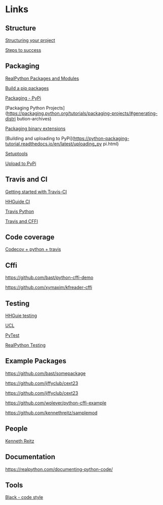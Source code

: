 # Links

## Structure

[Structuring your project](https://docs.python-guide.org/writing/structure/)

[Steps to success](https://towardsdatascience.com/10-steps-to-set-up-your-python-project-for-success-14ff88b5d13)

## Packaging

[RealPython Packages and Modules](https://realpython.com/python-modules-packages/)

[Build a pip packages](https://dzone.com/articles/executable-package-pip-install)

[Packaging - PyPi](https://the-hitchhikers-guide-to-packaging.readthedocs.io/en/latest/contributing.html)

[Packaging Python Projects](https://packaging.python.org/tutorials/packaging-projects/#generating-distri
bution-archives)

[Packaging binary extensions](https://packaging.python.org/guides/packaging-binary-extensions/)

[Building and uploading to PyPi](https://python-packaging-tutorial.readthedocs.io/en/latest/uploading_py
pi.html)

[Setuptools](https://setuptools.readthedocs.io/en/latest/setuptools.html#using-find-packages)

[Upload to PyPi](https://gist.github.com/gboeing/dcfaf5e13fad16fc500717a3a324ec17)


## Travis and CI


[Getting started with Travis-CI](https://codeburst.io/getting-started-with-travis-ci-f3223082f256)

[HHGuide CI](https://docs.python-guide.org/scenarios/ci/)

[Travis Python](https://docs.travis-ci.com/user/languages/python/)

[Travis and CFFI](https://github.com/xymaxim/kfreader-cffi)
## Code coverage


[Codecov + python + travis](https://dev.to/j0nimost/using-codecov-with-travis-ci-pytest-cov-1dfj)

## Cffi

https://github.com/bast/python-cffi-demo

https://github.com/xymaxim/kfreader-cffi

## Testing
[HHGuie testing](https://docs.python-guide.org/writing/tests/)

[UCL](http://rits.github-pages.ucl.ac.uk/research-se-python/morea/section2/reading3.html)

[PyTest](https://docs.pytest.org/en/latest/)

[RealPython Testing](https://realpython.com/python-testing/)


## Example Packages

https://github.com/bast/somepackage

https://github.com/jiffyclub/cext23

https://github.com/jiffyclub/cext23

https://github.com/wolever/python-cffi-example

https://github.com/kennethreitz/samplemod

## People

[Kenneth Reitz](https://www.kennethreitz.org/)

## Documentation
https://realpython.com/documenting-python-code/


## Tools

[Black - code style](https://github.com/python/black)

